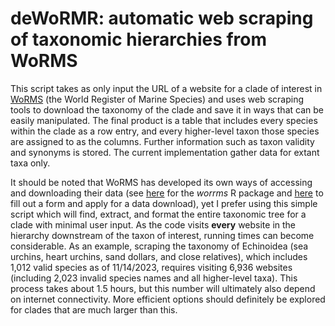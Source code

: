 # deWoRMR: automatic web scraping of taxonomic hierarchies from WoRMS
This script takes as only input the URL of a website for a clade of interest in [WoRMS](https://www.marinespecies.org/index.php) (the World Register of Marine Species) and uses web scraping tools to download the taxonomy of the clade and save it in ways that can be easily manipulated. The final product is a table that includes every species within the clade as a row entry, and every higher-level taxon those species are assigned to as the columns. Further information such as taxon validity and synonyms is stored. The current implementation gather data for extant taxa only.

It should be noted that WoRMS has developed its own ways of accessing and downloading their data (see [here](https://www.marinespecies.org/aphia.php?p=webservice) for the *worrms* R package and [here](https://www.marinespecies.org/usersrequest.php) to fill out a form and apply for a data download), yet I prefer using this simple script which will find, extract, and format the entire taxonomic tree for a clade with minimal user input. As the code visits **every** website in the hierarchy downstream of the taxon of interest, running times can become considerable. As an example, scraping the taxonomy of Echinoidea (sea urchins, heart urchins, sand dollars, and close relatives), which includes 1,012 valid species as of 11/14/2023, requires visiting 6,936 websites (including 2,023 invalid species names and all higher-level taxa). This process takes about 1.5 hours, but this number will ultimately also depend on internet connectivity. More efficient options should definitely be explored for clades that are much larger than this.

